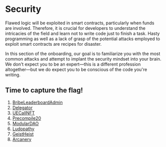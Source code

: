 # Security

Flawed logic will be exploited in smart contracts, particularly when funds are involved. Therefore, it is crucial for developers to understand the intricacies of the field and learn not to write code just to finish a task. Hasty programming as well as a lack of grasp of the potential attacks employed to exploit smart contracts are recipes for disaster.

In this section of the onboarding, our goal is to familiarize you with the most common attacks and attempt to implant the security mindset into your brain. We don't expect you to be an expert—this is a different profession altogether—but we do expect you to be conscious of the code you're writing.

## Time to capture the flag!

1. [BribeLeaderboardAdmin](https://github.com/defi-wonderland/security-onboarding/tree/dev/solidity/challenges/easy/BribeLeaderboardAdmin)
2. [Delegator](https://github.com/defi-wonderland/security-onboarding/tree/dev/solidity/challenges/easy/Delegator)
3. [UECallNFT](https://github.com/defi-wonderland/security-onboarding/tree/dev/solidity/challenges/medium/UECallNft)
4. [Precompile20](https://github.com/defi-wonderland/security-onboarding/tree/dev/solidity/challenges/medium/Precompile20)
5. [ModularDAO](https://github.com/defi-wonderland/security-onboarding/tree/dev/solidity/challenges/medium/ModularDAO)
6. [Ludopathy](https://github.com/defi-wonderland/security-onboarding/tree/dev/solidity/challenges/medium/Ludopathy)
7. [GeistHeist](https://github.com/defi-wonderland/security-onboarding/tree/dev/solidity/challenges/medium/GeistHeist)
8. [Arcanery](https://github.com/defi-wonderland/security-onboarding/tree/dev/solidity/challenges/medium/Arcanery)